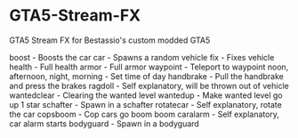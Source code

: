 # GTA5-Stream-FX
GTA5 Stream FX for Bestassio's custom modded GTA5

boost - Boosts the car
car - Spawns a random vehicle 
fix - Fixes vehicle 
health - Full health
armor - Full armor
waypoint - Teleport to waypoint 
noon, afternoon, night, morning - Set time of day
handbrake - Pull the handbrake and press the brakes
ragdoll - Self explanatory, will be thrown out of vehicle
wantedclear - Clearing the wanted level
wantedup - Make wanted level go up 1 star
schafter - Spawn in a schafter
rotatecar - Self explanatory, rotate the car
copsboom - Cop cars go boom boom
caralarm - Self explanatory, car alarm starts
bodyguard - Spawn in a bodyguard
